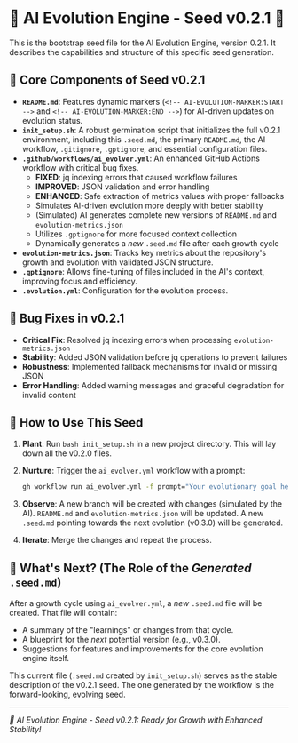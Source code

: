 # 🌱 AI Evolution Engine - Seed v0.2.1 🌱

This is the bootstrap seed file for the AI Evolution Engine, version 0.2.1.
It describes the capabilities and structure of this specific seed generation.

## 🧬 Core Components of Seed v0.2.1

- **`README.md`**: Features dynamic markers (`<!-- AI-EVOLUTION-MARKER:START -->` and `<!-- AI-EVOLUTION-MARKER:END -->`) for AI-driven updates on evolution status.
- **`init_setup.sh`**: A robust germination script that initializes the full v0.2.1 environment, including this `.seed.md`, the primary `README.md`, the AI workflow, `.gitignore`, `.gptignore`, and essential configuration files.
- **`.github/workflows/ai_evolver.yml`**: An enhanced GitHub Actions workflow with critical bug fixes.
    - **FIXED**: jq indexing errors that caused workflow failures
    - **IMPROVED**: JSON validation and error handling
    - **ENHANCED**: Safe extraction of metrics values with proper fallbacks
    - Simulates AI-driven evolution more deeply with better stability
    - (Simulated) AI generates complete new versions of `README.md` and `evolution-metrics.json`
    - Utilizes `.gptignore` for more focused context collection
    - Dynamically generates a *new* `.seed.md` file after each growth cycle
- **`evolution-metrics.json`**: Tracks key metrics about the repository's growth and evolution with validated JSON structure.
- **`.gptignore`**: Allows fine-tuning of files included in the AI's context, improving focus and efficiency.
- **`.evolution.yml`**: Configuration for the evolution process.

## 🐛 Bug Fixes in v0.2.1

- **Critical Fix**: Resolved jq indexing errors when processing `evolution-metrics.json`
- **Stability**: Added JSON validation before jq operations to prevent failures
- **Robustness**: Implemented fallback mechanisms for invalid or missing JSON
- **Error Handling**: Added warning messages and graceful degradation for invalid content

## 🚀 How to Use This Seed

1.  **Plant**: Run `bash init_setup.sh` in a new project directory. This will lay down all the v0.2.0 files.
2.  **Nurture**: Trigger the `ai_evolver.yml` workflow with a prompt:

    ```bash
    gh workflow run ai_evolver.yml -f prompt="Your evolutionary goal here"
    ```

3.  **Observe**: A new branch will be created with changes (simulated by the AI). `README.md` and `evolution-metrics.json` will be updated. A new `.seed.md` pointing towards the next evolution (v0.3.0) will be generated.
4.  **Iterate**: Merge the changes and repeat the process.

## 🌱 What's Next? (The Role of the *Generated* `.seed.md`)

After a growth cycle using `ai_evolver.yml`, a *new* `.seed.md` file will be created. That file will contain:

- A summary of the "learnings" or changes from that cycle.
- A blueprint for the *next* potential version (e.g., v0.3.0).
- Suggestions for features and improvements for the core evolution engine itself.

This current file (`.seed.md` created by `init_setup.sh`) serves as the stable description of the v0.2.1 seed. The one generated by the workflow is the forward-looking, evolving seed.

---

*🌱 AI Evolution Engine - Seed v0.2.1: Ready for Growth with Enhanced Stability!*
